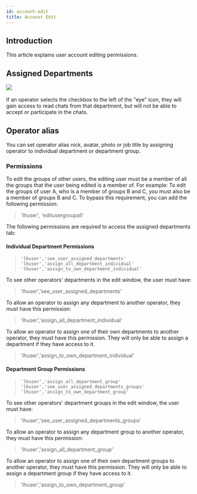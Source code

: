 ```yaml
---
id: account-edit
title: Account Edit
---
```


## Introduction

This article explains user account editing permissions.

## Assigned Departments

​![](/img/user/assigned-departments.png)

If an operator selects the checkbox to the left of the "eye" icon, they will gain access to read chats from that department, but will not be able to accept or participate in the chats.

## Operator alias

You can set operator alias nick, avatar, photo or job title by assigning operator to individual department or department group.

### Permissions

To edit the groups of other users, the editing user must be a member of all the groups that the user being edited is a member of.
For example: To edit the groups of user A, who is a member of groups B and C, you must also be a member of groups B and C.
To bypass this requirement, you can add the following permission:

> 'lhuser', 'editusergroupall'

The following permissions are required to access the assigned departments tab:

#### Individual Department Permissions

> `'lhuser','see_user_assigned_departments'`
> `'lhuser','assign_all_department_individual'`
> `'lhuser','assign_to_own_department_individual'`

To see other operators' departments in the edit window, the user must have:

> 'lhuser','see_user_assigned_departments'

To allow an operator to assign any department to another operator, they must have this permission:

> 'lhuser','assign_all_department_individual'

To allow an operator to assign one of their own departments to another operator, they must have this permission. They will only be able to assign a department if they have access to it.

> 'lhuser','assign_to_own_department_individual'

#### Department Group Permissions

> `'lhuser','assign_all_department_group'`
> `'lhuser','see_user_assigned_departments_groups'`
> `'lhuser','assign_to_own_department_group'`

To see other operators' department groups in the edit window, the user must have:

> 'lhuser','see_user_assigned_departments_groups'

To allow an operator to assign any department group to another operator, they must have this permission:

> 'lhuser','assign_all_department_group'

To allow an operator to assign one of their own department groups to another operator, they must have this permission. They will only be able to assign a department group if they have access to it.

> 'lhuser','assign_to_own_department_group'




